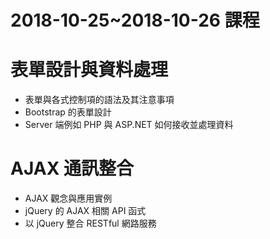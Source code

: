 # 2018-10-25~2018-10-26 課程

# 表單設計與資料處理
- 表單與各式控制項的語法及其注意事項 
- Bootstrap 的表單設計 
- Server 端例如 PHP 與 ASP.NET 如何接收並處理資料 

# AJAX 通訊整合 
- AJAX 觀念與應用實例 
- jQuery 的 AJAX 相關 API 函式 
- 以 jQuery 整合 RESTful 網路服務 